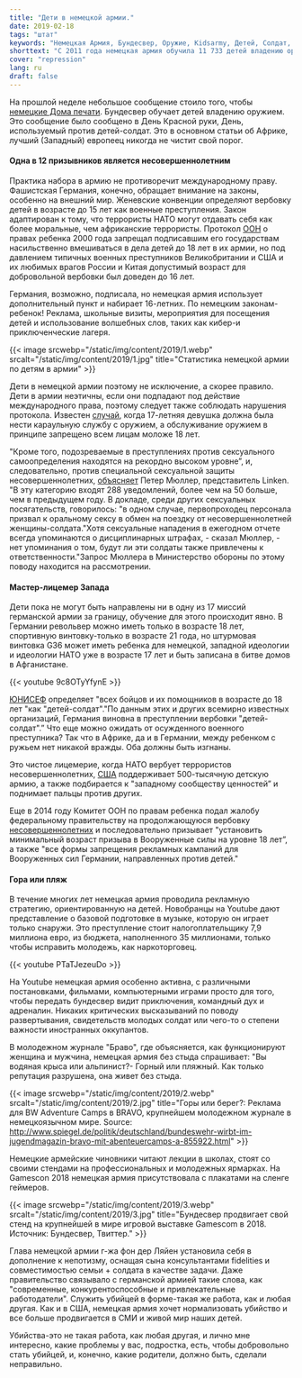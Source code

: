 ```yaml
---
title: "Дети в немецкой армии."
date: 2019-02-18
tags: "штат"
keywords: "Немецкая Армия, Бундесвер, Оружие, Kidsarmy, Детей, Солдат, Солдат, Африки, Европы, Международного Права, ЮНИСЕФ"
shorttext: "С 2011 года немецкая армия обучила 11 733 детей владению оружием. Да, мы говорим о Германии, а не об Африке."
cover: "repression"
lang: ru
draft: false
---
```


На прошлой неделе небольшое сообщение стоило того, чтобы [немецкие Дома печати](https://rp-online.de/wirtschaft/arbeit/seit-2011-bundeswehr-hat-12000-minderjaehrige-an-der-waffe-ausgebildet_aid-36670217 "Bundeswehr hat 12.000 Minderjährige an der Waffe ausgebildet"). Бундесвер обучает детей владению оружием. Это сообщение было сообщено в День Красной руки, День, используемый против детей-солдат. Это в основном статьи об Африке, лучший (Западный) европеец никогда не чистит свой порог.

#### Одна в 12 призывников является несовершеннолетним

Практика набора в армию не противоречит международному праву. Фашистская Германия, конечно, обращает внимание на законы, особенно на внешний мир. Женевские конвенции определяют вербовку детей в возрасте до 15 лет как военные преступления. Закон адаптирован к тому, что террористы НАТО могут отдавать себя как более моральные, чем африканские террористы. Протокол [ООН](https://en.wikisource.org/wiki/Optional_Protocol_to_the_Convention_on_the_Rights_of_the_Child_on_the_Involvement_of_Children_in_armed_conflict "Optional Protocol to the Convention on the Rights of the Child on the Involvement of Children in armed conflict") о правах ребенка 2000 года запрещал подписавшим его государствам насильственно вмешиваться в дела детей до 18 лет в их армии, но под давлением типичных военных преступников Великобритании и США и их любимых врагов России и Китая допустимый возраст для добровольной вербовки был доведен до 16 лет. 

Германия, возможно, подписала, но немецкая армия использует дополнительный пункт и набирает 16-летних. По немецким законам-ребенок! Реклама, школьные визиты, мероприятия для посещения детей и использование волшебных слов, таких как кибер-и приключенческие лагеря.

{{< image srcwebp="/static/img/content/2019/1.webp" srcalt="/static/img/content/2019/1.jpg" title="Статистика немецкой армии по детям в армии" >}}

Дети в немецкой армии поэтому не исключение, а скорее правило. Дети в армии неэтичны, если они подпадают под действие международного права, поэтому следует также соблюдать нарушения протокола. Известен [случай](http://dip21.bundestag.de/dip21/btd/19/072/1907200.pdf#page=26 "Press of German Government"), когда 17-летняя девушка должна была нести караульную службу с оружием, а обслуживание оружием в принципе запрещено всем лицам моложе 18 лет.

"Кроме того, подозреваемые в преступлениях против сексуального самоопределения находятся на рекордно высоком уровне”, и, следовательно, против специальной сексуальной защиты несовершеннолетних, [объясняет](http://justicenow.de/2019-02-15/die-bundeswehr-hat-11-733-minderjaehrige-an-der-waffe-ausgebildet/ "Die Bundeswehr hat 11.733 Minderjährige an der Waffe ausgebildet") Петер Мюллер, представитель Linken. "В эту категорию входят 288 уведомлений, более чем на 50 больше, чем в предыдущем году. В докладе, среди других сексуальных посягательств, говорилось: "в одном случае, первопроходец персонала призвал к оральному сексу в обмен на поездку от несовершеннолетней женщины-солдата."Хотя сексуальные нападения в ежегодном отчете всегда упоминаются о дисциплинарных штрафах, - сказал Мюллер, - нет упоминания о том, будут ли эти солдаты также привлечены к ответственности."Запрос Мюллера в Министерство обороны по этому поводу находится на рассмотрении.

#### Мастер-лицемер Запада

Дети пока не могут быть направлены ни в одну из 17 миссий германской армии за границу, обучение для этого происходит явно. В Германии револьвер можно иметь только в возрасте 18 лет, спортивную винтовку-только в возрасте 21 года, но штурмовая винтовка G36 может иметь ребенка для немецкой, западной идеологии и идеологии НАТО уже в возрасте 17 лет и быть записана в битве домов в Афганистане.

{{< youtube 9c8OTyYfynE >}}

[ЮНИСЕФ](https://childrenandarmedconflict.un.org/six-grave-violations/child-soldiers/ "Child Recruitment and Use") определяет "всех бойцов и их помощников в возрасте до 18 лет "как "детей-солдат"."По данным этих и других всемирно известных организаций, Германия виновна в преступлении вербовки "детей-солдат".” Что еще можно ожидать от осужденного военного преступника? Так что в Африке, да и в Германии, между ребенком с ружьем нет никакой вражды. Оба должны быть изгнаны.

Это чистое лицемерие, когда НАТО вербует террористов несовершеннолетних, [США](https://www.arte.tv/de/videos/072557-000-A/usa-die-kleinen-soldaten/ "USA: Die kleinen Soldaten") поддерживает 500-тысячную детскую армию, а также подбирается к "западному сообществу ценностей” и поднимает пальцы против других.

Еще в 2014 году Комитет ООН по правам ребенка подал жалобу федеральному правительству на продолжающуюся вербовку [несовершеннолетних](https://www.tdh.de/fileadmin/user_upload/inhalte/04_Was_wir_tun/Themen/Weitere_Themen/Bundeswehr/Hintergrundpapier_Minderjaehrige_und_Bundeswehr_DtBuendnisKindersoldaten_Mai17.pdf "Minderjährige und Bundeswehr") и последовательно призывает "установить минимальный возраст призыва в Вооруженные силы на уровне 18 лет”, а также "все формы запрещения рекламных кампаний для Вооруженных сил Германии, направленных против детей." 

#### Гора или пляж

В течение многих лет немецкая армия проводила рекламную стратегию, ориентированную на детей. Новобранцы на Youtube дают представление о базовой подготовке в музыке, которую он играет только снаружи. Это преступление стоит налогоплательщику 7,9 миллиона евро, из бюджета, наполненного 35 миллионами, только чтобы исправить молодежь, как наркоторговец.

{{< youtube PTaTJezeuDo >}}

На Youtube немецкая армия особенно активна, с различными постановками, фильмами, компьютерными играми просто для того, чтобы передать бундесвер видит приключения, командный дух и адреналин. Никаких критических высказываний по поводу развертывания, свидетельств молодых солдат или чего-то о степени важности иностранных оккупантов. 

В молодежном журнале "Браво", где объясняется, как функционируют женщина и мужчина, немецкая армия без стыда спрашивает: "Вы водяная крыса или альпинист?- Горный или пляжный. Как только репутация разрушена, она живет без стыда. 

{{< image srcwebp="/static/img/content/2019/2.webp" srcalt="/static/img/content/2019/2.jpg" title="Горы или берег?: Реклама для BW Adventure Camps в BRAVO, крупнейшем молодежном журнале в немецкоязычном мире. Source: http://www.spiegel.de/politik/deutschland/bundeswehr-wirbt-im-jugendmagazin-bravo-mit-abenteuercamps-a-855922.html" >}}

Немецкие армейские чиновники читают лекции в школах, стоят со своими стендами на профессиональных и молодежных ярмарках. На Gamescon 2018 немецкая армия присутствовала с плакатами на сленге геймеров.


{{< image srcwebp="/static/img/content/2019/3.webp" srcalt="/static/img/content/2019/3.jpg" title="Бундесвер продвигает свой стенд на крупнейшей в мире игровой выставке Gamescom в 2018. Источник: Бундесвер, Твиттер." >}}

Глава немецкой армии г-жа фон дер Ляйен установила себя в дополнение к непотизму, оснащая сына консультантами fidelities и совместимостью семьи + солдата в качестве задачи. Даже правительство связывало с германской армией такие слова, как "современные, конкурентоспособные и привлекательные работодатели". Служить убийцей в форме-такая же работа, как и любая другая. Как и в США, немецкая армия хочет нормализовать убийство и все больше продвигается в СМИ и живой мир наших детей. 

Убийства-это не такая работа, как любая другая, и лично мне интересно, какие проблемы у вас, подростка, есть, чтобы добровольно стать убийцей, и, конечно, какие родители, должно быть, сделали неправильно.
